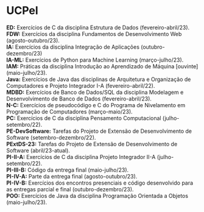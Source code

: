 <h1>UCPel</h1>
<b>ED:</b> Exercícios de C da disciplina Estrutura de Dados (fevereiro-abril/23).</br>
<b>FDW:</b> Exercícios da disciplina Fundamentos de Desenvolvimento Web (agosto-outubro/23).</br>
<b>IA:</b> Exercícios da disciplina Integração de Aplicações (outubro-dezembro/23)</br>
<b>IA-ML:</b> Exercícios de Python para Machine Learning (março-julho/23).</br>
<b>IAM:</b> Práticas da disciplina Introdução ao Aprendizado de Máquina [ouvinte] (maio-julho/23).</br>
<b>Java:</b> Exercícios de Java das disciplinas de Arquitetura e Organização de Computadores e Projeto Integrador I-A (fevereiro-abril/22).</br>
<b>MDBD:</b> Exercícios de Banco de Dados/SQL da disciplina Modelagem e Desenvolvimento de Banco de Dados (fevereiro-abril/23).</br>
<b>N-C:</b> Exercícios de pseudocódigo e C do Programa de Nivelamento em Programação de Computadores (março-maio/23).</br>
<b>PC:</b> Exercícios de C da disciplina Pensamento Computacional (julho-setembro/22).</br>
<b>PE-DevSoftware:</b> Tarefas do Projeto de Extensão de Desenvolvimento de Software (setembro-dezembro/22).</br>
<b>PExtDS-23:</b> Tarefas do Projeto de Extensão de Desenvolvimento de Software (abril/23-atual).</br>
<b>PI-II-A:</b> Exercícios de C da disciplina Projeto Integrador II-A (julho-setembro/22).</br>
<b>PI-III-B:</b> Código da entrega final (maio-julho/23).</br>
<b>PI-IV-A:</b> Parte da entrega final (agosto-outubro/23).</br>
<b>PI-IV-B:</b> Exercícios dos encontros presenciais e código desenvolvido para as entregas parcial e final (outubro-dezembro/23).</br>
<b>POO:</b> Exercícios de Java da disciplina Programação Orientada a Objetos (maio-julho/23).</br>

